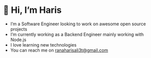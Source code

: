 # 👋 Hi, I’m Haris #
- I’m a Software Engineer looking to work on awesome open source projects
- I’m currently working as a Backend Engineer mainly working with Node.js
- I love learning new technologies
- You can reach me on ranaharisali3t@gmail.com

<!---
rana-haris-ali/rana-haris-ali is a ✨ special ✨ repository because its `README.md` (this file) appears on your GitHub profile.
You can click the Preview link to take a look at your changes.
--->
